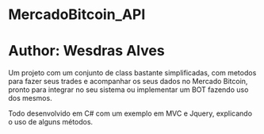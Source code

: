 # MercadoBitcoin_API
# Author: Wesdras Alves

Um projeto com um conjunto de class bastante simplificadas, com metodos para fazer seus trades e acompanhar
os seus dados no Mercado Bitcoin, pronto para integrar no seu sistema ou implementar um BOT fazendo uso dos mesmos. 

Todo desenvolvido em C# com um exemplo em MVC e Jquery, explicando o uso de alguns métodos.
